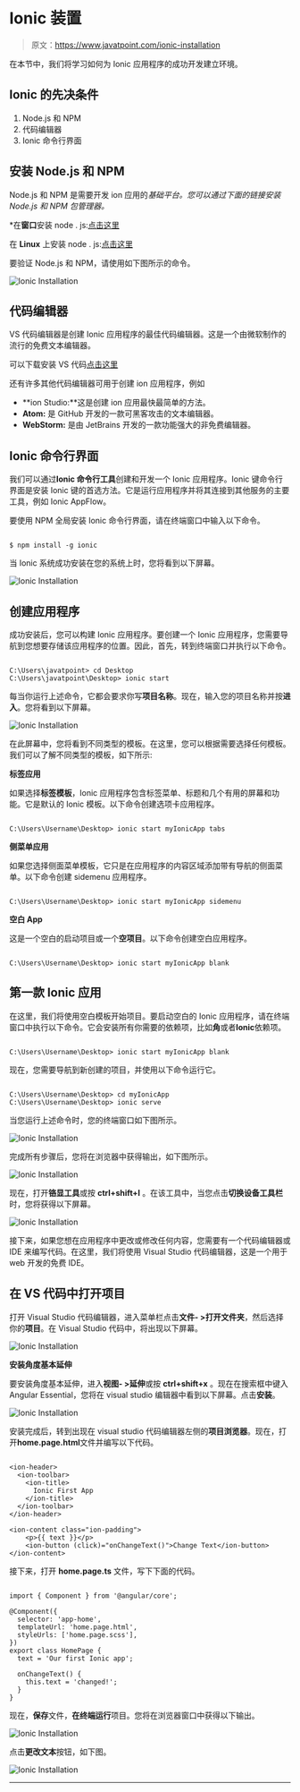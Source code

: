 # Ionic 装置

> 原文：<https://www.javatpoint.com/ionic-installation>

在本节中，我们将学习如何为 Ionic 应用程序的成功开发建立环境。

## Ionic 的先决条件

1.  Node.js 和 NPM
2.  代码编辑器
3.  Ionic 命令行界面

## 安装 Node.js 和 NPM

Node.js 和 NPM 是需要开发 ion 应用的*基础平台。您可以通过下面的链接安装 Node.js 和 NPM 包管理器。*

 *在**窗口**安装 node . js:[点击这里](install-nodejs)

在 **Linux** 上安装 node . js:[点击这里](install-nodejs-on-linux-ubuntu-centos)

要验证 Node.js 和 NPM，请使用如下图所示的命令。

![Ionic Installation](img/6c6ccd76b58d37a26ca1784ad183caee.png)

## 代码编辑器

VS 代码编辑器是创建 Ionic 应用程序的最佳代码编辑器。这是一个由微软制作的流行的免费文本编辑器。

可以下载安装 VS 代码[点击这里](https://code.visualstudio.com/)

还有许多其他代码编辑器可用于创建 ion 应用程序，例如

*   **ion Studio:**这是创建 ion 应用最快最简单的方法。
*   **Atom:** 是 GitHub 开发的一款可黑客攻击的文本编辑器。
*   **WebStorm:** 是由 JetBrains 开发的一款功能强大的非免费编辑器。

## Ionic 命令行界面

我们可以通过**Ionic 命令行工具**创建和开发一个 Ionic 应用程序。Ionic 键命令行界面是安装 Ionic 键的首选方法。它是运行应用程序并将其连接到其他服务的主要工具，例如 Ionic AppFlow。

要使用 NPM 全局安装 Ionic 命令行界面，请在终端窗口中输入以下命令。

```

$ npm install -g ionic

```

当 Ionic 系统成功安装在您的系统上时，您将看到以下屏幕。

![Ionic Installation](img/3b5c7b5fd2b81912177268f9a4f14581.png)

## 创建应用程序

成功安装后，您可以构建 Ionic 应用程序。要创建一个 Ionic 应用程序，您需要导航到您想要存储该应用程序的位置。因此，首先，转到终端窗口并执行以下命令。

```

C:\Users\javatpoint> cd Desktop
C:\Users\javatpoint\Desktop> ionic start

```

每当你运行上述命令，它都会要求你写**项目名称**。现在，输入您的项目名称并按**进入**。您将看到以下屏幕。

![Ionic Installation](img/45dbf53ba35bf9c598ccd48c944411c3.png)

在此屏幕中，您将看到不同类型的模板。在这里，您可以根据需要选择任何模板。我们可以了解不同类型的模板，如下所示:

**标签应用**

如果选择**标签模板**，Ionic 应用程序包含标签菜单、标题和几个有用的屏幕和功能。它是默认的 Ionic 模板。以下命令创建选项卡应用程序。

```

C:\Users\Username\Desktop> ionic start myIonicApp tabs

```

**侧菜单应用**

如果您选择侧面菜单模板，它只是在应用程序的内容区域添加带有导航的侧面菜单。以下命令创建 sidemenu 应用程序。

```

C:\Users\Username\Desktop> ionic start myIonicApp sidemenu

```

**空白 App**

这是一个空白的启动项目或一个**空项目**。以下命令创建空白应用程序。

```

C:\Users\Username\Desktop> ionic start myIonicApp blank

```

## 第一款 Ionic 应用

在这里，我们将使用空白模板开始项目。要启动空白的 Ionic 应用程序，请在终端窗口中执行以下命令。它会安装所有你需要的依赖项，比如**角**或者**Ionic**依赖项。

```

C:\Users\Username\Desktop> ionic start myIonicApp blank

```

现在，您需要导航到新创建的项目，并使用以下命令运行它。

```

C:\Users\Username\Desktop> cd myIonicApp
C:\Users\Username\Desktop> ionic serve

```

当您运行上述命令时，您的终端窗口如下图所示。

![Ionic Installation](img/bfed656828f31f6d1a63996a48971ea1.png)

完成所有步骤后，您将在浏览器中获得输出，如下图所示。

![Ionic Installation](img/b941713fc2826b0b44037b356ee5ef54.png)

现在，打开**铬显工具**或按 **ctrl+shift+I** 。在该工具中，当您点击**切换设备工具栏**时，您将获得以下屏幕。

![Ionic Installation](img/215e8109cc8900976f974e1ffc215c62.png)

接下来，如果您想在应用程序中更改或修改任何内容，您需要有一个代码编辑器或 IDE 来编写代码。在这里，我们将使用 Visual Studio 代码编辑器，这是一个用于 web 开发的免费 IDE。

## 在 VS 代码中打开项目

打开 Visual Studio 代码编辑器，进入菜单栏点击**文件- >打开文件夹**，然后选择你的**项目**。在 Visual Studio 代码中，将出现以下屏幕。

![Ionic Installation](img/fb8abe29dbb50b256190843a65398f6c.png)

**安装角度基本延伸**

要安装角度基本延伸，进入**视图- >延伸**或按 **ctrl+shift+x** 。现在在搜索框中键入 Angular Essential，您将在 visual studio 编辑器中看到以下屏幕。点击**安装**。

![Ionic Installation](img/4e2441320cde68f717633c0bbce25fdc.png)

安装完成后，转到出现在 visual studio 代码编辑器左侧的**项目浏览器**。现在，打开**home.page.html**文件并编写以下代码。

```

<ion-header>
  <ion-toolbar>
    <ion-title>
      Ionic First App
    </ion-title>
  </ion-toolbar>
</ion-header>

<ion-content class="ion-padding">
    <p>{{ text }}</p>
    <ion-button (click)="onChangeText()">Change Text</ion-button>
</ion-content>

```

接下来，打开 **home.page.ts** 文件，写下下面的代码。

```

import { Component } from '@angular/core';

@Component({
  selector: 'app-home',
  templateUrl: 'home.page.html',
  styleUrls: ['home.page.scss'],
})
export class HomePage {
  text = 'Our first Ionic app';

  onChangeText() {
    this.text = 'changed!';
  }
}

```

现在，**保存**文件，**在终端运行**项目。您将在浏览器窗口中获得以下输出。

![Ionic Installation](img/a3d98db4498b943e77107890234c1bfb.png)

点击**更改文本**按钮，如下图。

![Ionic Installation](img/dfaa5030af78b1b07a97f57c80d98fe2.png)

* * **